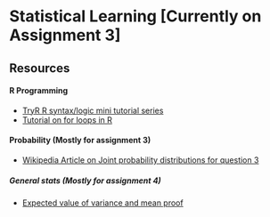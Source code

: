 # Statistical Learning [Currently on Assignment 3]

## Resources

#### R Programming
- [TryR R syntax/logic mini tutorial series](http://tryr.codeschool.com/)
- [Tutorial on for loops in R](https://datascienceplus.com/how-to-write-the-loop-in-r/)

#### Probability (Mostly for assignment 3)
- [Wikipedia Article on Joint probability distributions for question 3](https://en.wikipedia.org/wiki/Joint_probability_distribution)

##### General stats (Mostly for assignment 4)
- [Expected value of variance and mean proof](https://ocw.mit.edu/courses/mathematics/18-05-introduction-to-probability-and-statistics-spring-2014/readings/MIT18_05S14_Reading5a.pdf)
